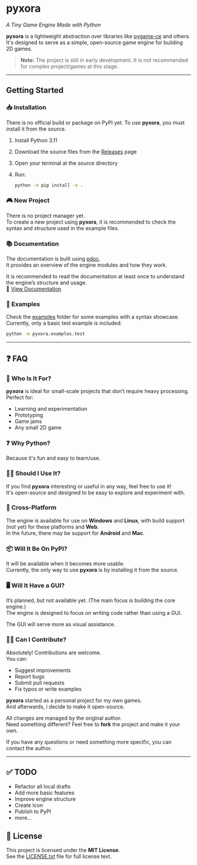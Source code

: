 # pyxora

*A Tiny Game Engine Made with Python*

**pyxora** is a lightweight abstraction over libraries like [pygame-ce](https://github.com/pygame-community/pygame-ce) and others. It's designed to serve as a simple, open-source game engine for building 2D games.

> **Note:** The project is still in early development. It is not recommended for complex project/games at this stage.
---

## Getting Started

### 📥 Installation

There is no official build or package on PyPI yet. To use **pyxora**, you must install it from the source.

1. Install Python 3.11
2. Download the source files from the [Releases](https://github.com/ToniDevStuff/pyxora/releases) page  
3. Open your terminal at the source directory  
4. Run:

    ```bash
    python -m pip install -e .
    ```

### 🎮 New Project

There is no project manager yet.  
To create a new project using **pyxora**, it is recommended to check the syntax and structure used in the example files.

### 📚 Documentation

The documentation is built using [pdoc](https://github.com/mitmproxy/pdoc).  
It provides an overview of the engine modules and how they work.

It is recommended to read the documentation at least once to understand the engine’s structure and usage.\
📄 [View Documentation](https://tonidevstuff.github.io/pyxora/pyxora.html)

### 🧪 Examples

Check the [examples](pyxora/examples) folder for some examples with a syntax showcase.
Currently, only a basic test example is included:

```bash
python -m pyxora.examples.test
```

---

## ❓ FAQ

### 🧐 Who Is It For?

**pyxora** is ideal for small-scale projects that don’t require heavy processing.  
Perfect for:

- Learning and experimentation
- Prototyping
- Game jams
- Any small 2D game

### ❓ Why Python?

Because it's fun and easy to learn/use.

### 👨‍💻 Should I Use It?

If you find **pyxora** interesting or useful in any way, feel free to use it!  
It's open-source and designed to be easy to explore and experiment with.

### 🚧 Cross-Platform

The engine is available for use on **Windows** and **Linux**, with build support (not yet) for these platforms and **Web**.\
In the future, there may be support for **Android** and **Mac**.

### 📦 Will It Be On PyPI?

It will be available when it becomes more usable.  
Currently, the only way to use **pyxora** is by installing it from the source.

### 🖥️ Will It Have a GUI?

It’s planned, but not available yet. (The main focus is building the core engine.)  
The engine is designed to focus on writing code rather than using a GUI.

The GUI will serve more as visual assistance.

### 🙋‍♂️ Can I Contribute?

Absolutely! Contributions are welcome.  
You can:

- Suggest improvements
- Report bugs
- Submit pull requests
- Fix typos or write examples

**pyxora** started as a personal project for my own games.  
And afterwards, i decide to make it open-source.

All changes are managed by the original author.  
Need something different? Feel free to **fork** the project and make it your own.

If you have any questions or need something more specific, you can contact the author.

---

## ✅ TODO

- Refactor all local drafts
- Add more basic features
- Improve engine structure
- Create Icon
- Publish to PyPI
- more...

## 📝 License

This project is licensed under the **MIT License**.  
See the [LICENSE.txt](LICENSE.txt) file for full license text.
